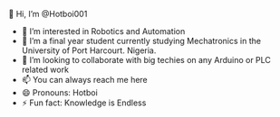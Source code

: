👋 Hi, I’m @Hotboi001
- 👀 I’m interested in Robotics and Automation
- 🌱 I’m a final year student currently studying Mechatronics in the University of Port Harcourt. Nigeria.
- 💞️ I’m looking to collaborate with big techies on any Arduino or PLC related work
- 📫 You can always reach me here
- 😄 Pronouns: Hotboi
- ⚡ Fun fact: Knowledge is Endless
